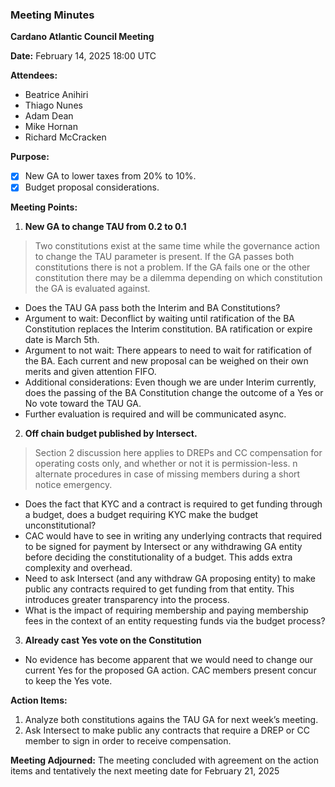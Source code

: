 ### Meeting Minutes

**Cardano Atlantic Council Meeting**

**Date:** February 14, 2025 18:00 UTC

**Attendees:** 
- Beatrice Anihiri
- Thiago Nunes
- Adam Dean
- Mike Hornan
- Richard McCracken

**Purpose:** 
- [x] New GA to lower taxes from 20% to 10%. 
- [x] Budget proposal considerations. 

**Meeting Points:**

1. **New GA to change TAU from 0.2 to 0.1**

> Two constitutions exist at the same time while the governance action to change the TAU parameter is present. If the GA passes both constitutions there is not a problem. If the GA fails one or the other constitution there may be a dilemma depending on which constitution the GA is evaluated against.

 - Does the TAU GA pass both the Interim and BA Constitutions?
 - Argument to wait: Deconflict by waiting until ratification of the BA Constitution replaces the Interim constitution. BA ratification or expire date is March 5th.
 - Argument to not wait: There appears to need to wait for ratification of the BA. Each current and new proposal can be weighed on their own merits and given attention FIFO.
 - Additional considerations: Even though we are under Interim currently, does the passing of the BA Constitution change the outcome of a Yes or No vote toward the TAU GA.
 - Further evaluation is required and will be communicated async.

2. **Off chain budget published by Intersect.**
> Section 2 discussion here applies to DREPs and CC compensation for operating costs only, and whether or not it is permission-less.
n alternate procedures in case of missing members during a short notice emergency.
 - Does the fact that <if> KYC and a contract is required to get funding through a budget, does a budget requiring KYC make the budget unconstitutional?
 - CAC would have to see in writing any underlying contracts that required to be signed  for payment by Intersect or any withdrawing GA entity before deciding the constitutionality of a budget. This adds extra complexity and overhead.
 - Need to ask Intersect (and any withdraw GA proposing entity) to make public any contracts required to get funding from that entity. This introduces greater transparency into the process.
- What is the impact of requiring membership and paying membership fees in the context of an entity requesting funds via the budget process?

3. **Already cast Yes vote on the Constitution**
 - No evidence has become apparent that we would need to change our current Yes for the proposed GA action. CAC members present concur to keep the Yes vote.

**Action Items:**
1. Analyze both constitutions agains the TAU GA for next week’s meeting.
2. Ask Intersect to make public any contracts that require a DREP or CC member to sign in order to receive compensation.

**Meeting Adjourned:**
The meeting concluded with agreement on the action items and tentatively the next meeting date for February 21, 2025
